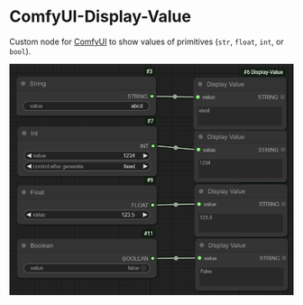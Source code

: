 # ComfyUI-Display-Value

Custom node for [ComfyUI](https://github.com/comfyanonymous/ComfyUI) to show values of primitives (`str`, `float`, `int`, or `bool`).

![node-preview](assets/preview.png)
